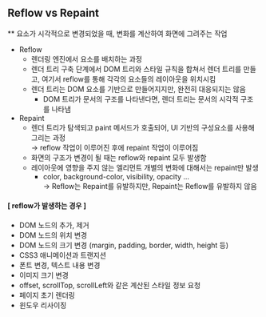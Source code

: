 ## Reflow vs Repaint
** 요소가 시각적으로 변경되었을 때, 변화를 계산하여 화면에 그려주는 작업
- Reflow
  - 렌더링 엔진에서 요소를 배치하는 과정
  - 렌더 트리 구축 단계에서 DOM 트리와 스타일 규칙을 합쳐서 렌더 트리를 만들고, 여기서 reflow를 통해 각각의 요소들의 레이아웃을 위치시킴
  - 렌더 트리는 DOM 요소를 기반으로 만들어지지만, 완전히 대응되지는 않음
    - DOM 트리가 문서의 구조를 나타낸다면, 렌더 트리는 문서의 시각적 구조를 나타냄
- Repaint
  - 렌더 트리가 탐색되고 paint 메서드가 호출되어, UI 기반의 구성요소를 사용해 그리는 과정 <br>
    → reflow 작업이 이루어진 후에 repaint 작업이 이루어짐
  - 화면의 구조가 변경이 될 때는 reflow와 repaint 모두 발생함
  - 레이아웃에 영향을 주지 않는 엘리먼트 개별의 변화에 대해서는 repaint만 발생
    - color, background-color, visibility, opacity … <Br>
    → Reflow는 Repaint를 유발하지만, Repaint는 Reflow를 유발하지 않음

#### [ reflow가 발생하는 경우 ]
- DOM 노드의 추가, 제거
- DOM 노드의 위치 변경
- DOM 노드의 크기 변경 (margin, padding, border, width, height 등)
- CSS3 애니메이션과 트랜지션
- 폰트 변경, 텍스트 내용 변경
- 이미지 크기 변경
- offset, scrollTop, scrollLeft와 같은 계산된 스타일 정보 요청
- 페이지 초기 렌더링
- 윈도우 리사이징
  
